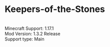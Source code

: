# Keepers-of-the-Stones
<br>Minecraft Support: 1.17.1
<br>Mod Version: 1.3.2 Release
<br>Support type: Main
